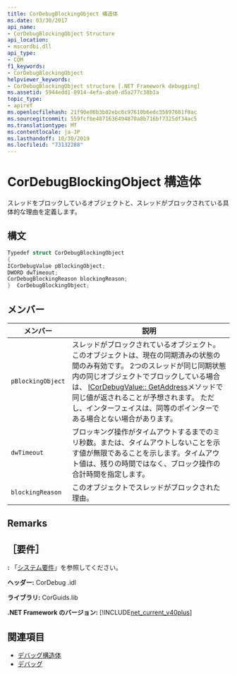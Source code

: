 ```yaml
---
title: CorDebugBlockingObject 構造体
ms.date: 03/30/2017
api_name:
- CorDebugBlockingObject Structure
api_location:
- mscordbi.dll
api_type:
- COM
f1_keywords:
- CorDebugBlockingObject
helpviewer_keywords:
- CorDebugBlockingObject structure [.NET Framework debugging]
ms.assetid: 5944edd1-0914-4efa-aba0-d5a277c38b1a
topic_type:
- apiref
ms.openlocfilehash: 21f90e06b3b02ebc6c97610b6edc35697601f0ac
ms.sourcegitcommit: 559fcfbe4871636494870a8b716bf7325df34ac5
ms.translationtype: MT
ms.contentlocale: ja-JP
ms.lasthandoff: 10/30/2019
ms.locfileid: "73132288"
---
```

# <a name="cordebugblockingobject-structure"></a>CorDebugBlockingObject 構造体
スレッドをブロックしているオブジェクトと、スレッドがブロックされている具体的な理由を定義します。  
  
## <a name="syntax"></a>構文  
  
```cpp  
Typedef struct CorDebugBlockingObject  
{  
ICorDebugValue pBlockingObject;  
DWORD dwTimeout;  
CorDebugBlockingReason blockingReason;  
}  CorDebugBlockingObject;  
```  
  
## <a name="members"></a>メンバー  
  
|メンバー|説明|  
|------------|-----------------|  
|`pBlockingObject`|スレッドがブロックされているオブジェクト。 このオブジェクトは、現在の同期済みの状態の間のみ有効です。 2つのスレッドが同じ同期状態内の同じオブジェクトでブロックしている場合は、 [ICorDebugValue:: GetAddress](icordebugvalue-getaddress-method.md)メソッドで同じ値が返されることが予想されます。 ただし、インターフェイスは、同等のポインターである場合とない場合があります。|  
|`dwTimeout`|ブロッキング操作がタイムアウトするまでのミリ秒数。または、タイムアウトしないことを示す値が無限であることを示します。タイムアウト値は、残りの時間ではなく、ブロック操作の合計時間を指定します。|  
|`blockingReason`|このオブジェクトでスレッドがブロックされた理由。|  
  
## <a name="remarks"></a>Remarks  
  
## <a name="requirements"></a>［要件］  
 **:** 「[システム要件](../../get-started/system-requirements.md)」を参照してください。  
  
 **ヘッダー:** CorDebug .idl  
  
 **ライブラリ:** CorGuids.lib  
  
 **.NET Framework のバージョン:** [!INCLUDE[net_current_v40plus](../../../../includes/net-current-v40plus-md.md)]  
  
## <a name="see-also"></a>関連項目

- [デバッグ構造体](debugging-structures.md)
- [デバッグ](index.md)

